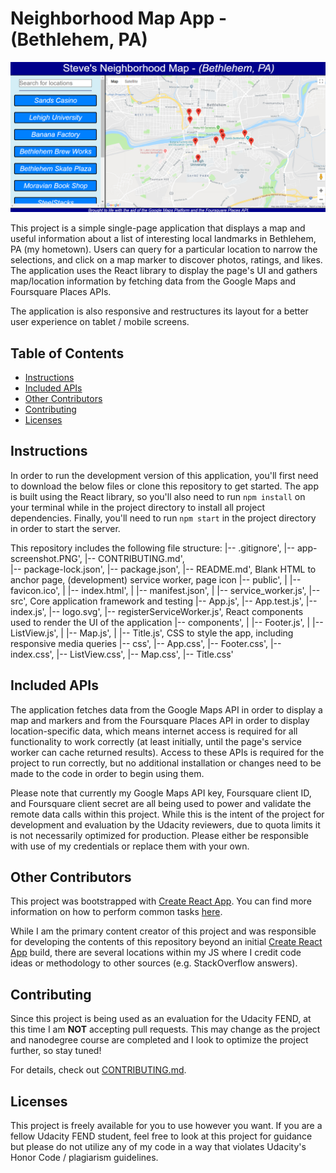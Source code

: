 # Neighborhood Map App - (Bethlehem, PA)

![App Screenshot](app-screenshot.PNG)

This project is a simple single-page application that displays a map and useful information about a list of interesting local landmarks in Bethlehem, PA (my hometown). Users can query for a particular location to narrow the selections, and click on a map marker to discover photos, ratings, and likes. The application uses the React library to display the page's UI and gathers map/location information by fetching data from the Google Maps and Foursquare Places APIs. 

The application is also responsive and restructures its layout for a better user experience on tablet / mobile screens.

## Table of Contents

* [Instructions](#instructions)
* [Included APIs](#included-apis)
* [Other Contributors](#other-contributors)
* [Contributing](#contributing)
* [Licenses](#licenses)

## Instructions

In order to run the development version of this application, you'll first need to download the below files or clone this repository to get started. The app is built using the React library, so you'll also need to run `npm install` on your terminal while in the project directory to install all project dependencies. Finally, you'll need to run `npm start` in the project directory in order to start the server.

This repository includes the following file structure:
    |-- .gitignore',
    |-- app-screenshot.PNG',
    |-- CONTRIBUTING.md',    
    |-- package-lock.json',
    |-- package.json',
    |-- README.md',
    Blank HTML to anchor page, (development) service worker, page icon
    |-- public',
    |   |-- favicon.ico',
    |   |-- index.html',
    |   |-- manifest.json',
    |   |-- service_worker.js',
    |-- src',
       Core application framework and testing
       |-- App.js',
       |-- App.test.js',
       |-- index.js',
       |-- logo.svg',
       |-- registerServiceWorker.js',
       React components used to render the UI of the application
       |-- components',
       |   |-- Footer.js',
       |   |-- ListView.js',
       |   |-- Map.js',
       |   |-- Title.js',
       CSS to style the app, including responsive media queries
       |-- css',
           |-- App.css',
           |-- Footer.css',
           |-- index.css',
           |-- ListView.css',
           |-- Map.css',
           |-- Title.css'

## Included APIs

The application fetches data from the Google Maps API in order to display a map and markers and from the Foursquare Places API in order to display location-specific data, which means internet access is required for all functionality to work correctly (at least initially, until the page's service worker can cache returned results). Access to these APIs is required for the project to run correctly, but no additional installation or changes need to be made to the code in order to begin using them.

Please note that currently my Google Maps API key, Foursquare client ID, and Foursquare client secret are all being used to power and validate the remote data calls within this project. While this is the intent of the project for development and evaluation by the Udacity reviewers, due to quota limits it is not necessarily optimized for production. Please either be responsible with use of my credentials or replace them with your own.

## Other Contributors

This project was bootstrapped with [Create React App](https://github.com/facebookincubator/create-react-app). You can find more information on how to perform common tasks [here](https://github.com/facebookincubator/create-react-app/blob/master/packages/react-scripts/template/README.md).

While I am the primary content creator of this project and was responsible for developing the contents of this repository beyond an initial [Create React App](https://github.com/facebookincubator/create-react-app) build, there are several locations within my JS where I credit code ideas or methodology to other sources (e.g. StackOverflow answers).

## Contributing

Since this project is being used as an evaluation for the Udacity FEND, at this time I am **NOT** accepting pull requests. This may change as the project and nanodegree course are completed and I look to optimize the project further, so stay tuned!

For details, check out [CONTRIBUTING.md](CONTRIBUTING.md).

## Licenses

This project is freely available for you to use however you want. If you are a fellow Udacity FEND student, feel free to look at this project for guidance but please do not utilize any of my code in a way that violates Udacity's Honor Code / plagiarism guidelines.